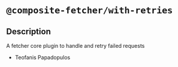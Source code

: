 # `@composite-fetcher/with-retries`

## Description

A fetcher core plugin to handle and retry failed requests

- Teofanis Papadopulos
